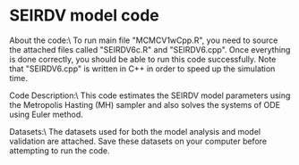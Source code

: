 # SEIRDV model code

About the code:\\
To run main file "MCMCV1wCpp.R", you need to source the attached files called "SEIRDV6c.R" and "SEIRDV6.cpp". Once everything is done correctly, you should be able to run this code successfully. Note that "SEIRDV6.cpp" is written in C++ in order to speed up the simulation time. 


Code Description:\\
This code estimates the SEIRDV model parameters using the Metropolis Hasting (MH) sampler and also solves the systems of ODE using Euler method. 

Datasets:\\
The datasets used for both the model analysis and model validation are attached. Save these datasets on your computer before attempting to run the code.




